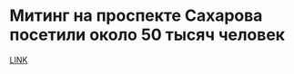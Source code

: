 # Митинг на проспекте Сахарова посетили около 50 тысяч человек



[LINK](https://varlamov.ru/3552307.html)